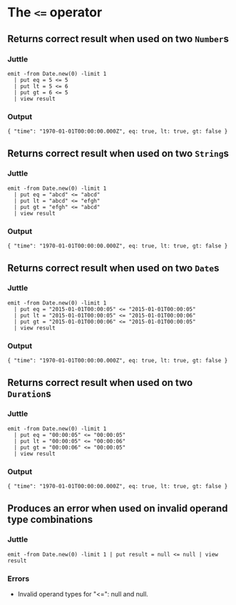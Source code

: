 # The `<=` operator

## Returns correct result when used on two `Number`s

### Juttle

    emit -from Date.new(0) -limit 1
      | put eq = 5 <= 5
      | put lt = 5 <= 6
      | put gt = 6 <= 5
      | view result

### Output

    { "time": "1970-01-01T00:00:00.000Z", eq: true, lt: true, gt: false }

## Returns correct result when used on two `String`s

### Juttle

    emit -from Date.new(0) -limit 1
      | put eq = "abcd" <= "abcd"
      | put lt = "abcd" <= "efgh"
      | put gt = "efgh" <= "abcd"
      | view result

### Output

    { "time": "1970-01-01T00:00:00.000Z", eq: true, lt: true, gt: false }

## Returns correct result when used on two `Date`s

### Juttle

    emit -from Date.new(0) -limit 1
      | put eq = "2015-01-01T00:00:05" <= "2015-01-01T00:00:05"
      | put lt = "2015-01-01T00:00:05" <= "2015-01-01T00:00:06"
      | put gt = "2015-01-01T00:00:06" <= "2015-01-01T00:00:05"
      | view result

### Output

    { "time": "1970-01-01T00:00:00.000Z", eq: true, lt: true, gt: false }

## Returns correct result when used on two `Duration`s

### Juttle

    emit -from Date.new(0) -limit 1
      | put eq = "00:00:05" <= "00:00:05"
      | put lt = "00:00:05" <= "00:00:06"
      | put gt = "00:00:06" <= "00:00:05"
      | view result

### Output

    { "time": "1970-01-01T00:00:00.000Z", eq: true, lt: true, gt: false }

## Produces an error when used on invalid operand type combinations

### Juttle

    emit -from Date.new(0) -limit 1 | put result = null <= null | view result

### Errors

  * Invalid operand types for "<=": null and null.
